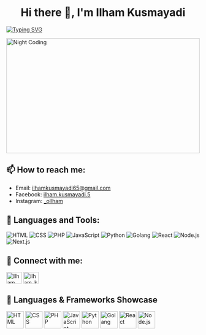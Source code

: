 <h1 align="center">Hi there 👋, I'm Ilham Kusmayadi</h1>

[![Typing SVG](https://readme-typing-svg.herokuapp.com?size=18&center=true&vCenter=true&width=420&lines=A+frontend+developer+with+passion+for+coding)](https://git.io/typing-svg)

<img alt="Night Coding" src="https://media.giphy.com/media/f3iwJFOVOwuy7K6FFw/giphy.gif" width=100% height="300px" align="center"/>

## 📫 How to reach me:

- Email: ilhamkusmayadi65@gmail.com
- Facebook: [ilham.kusmayadi.5](https://www.facebook.com/ilham.kusmayadi.5)
- Instagram: [\_ollham](https://www.instagram.com/_ollham/)

## 🚀 Languages and Tools:

<p align="left">
  <img src="https://img.shields.io/badge/HTML-14354C.svg?logo=html5&logoColor=black&color=orange" alt="HTML" />
  <img src="https://img.shields.io/badge/CSS-14354C.svg?logo=css3&logoColor=white&color=blue" alt="CSS" />
  <img src="https://img.shields.io/badge/PHP-14354C.svg?logo=php&logoColor=white&color=mediumpurple" alt="PHP" />
  <img src="https://img.shields.io/badge/JavaScript-F7DF1E.svg?logo=javascript&logoColor=black" alt="JavaScript" />
  <img src="https://img.shields.io/badge/Python-14354C.svg?logo=python&logoColor=blue&color=yellow" alt="Python" />
  <img src="https://img.shields.io/badge/Golang-14354C.svg?logo=go&logoColor=white&color=blue" alt="Golang" />
  <img src="https://img.shields.io/badge/React-14354C.svg?logo=react&logoColor=black&color=skyblue" alt="React" />
  <img src="https://img.shields.io/badge/Node.js-14354C.svg?logo=node.js&logoColor=black&color=darkgreen" alt="Node.js" />
  <img src="https://img.shields.io/badge/Next.js-14354C.svg?logo=next.js&logoColor=black&color=purbleblue" alt="Next.js" />
</p>

## 🔗 Connect with me:

<p align="left">
  <a href="#" target="_blank"><img align="center" src="https://raw.githubusercontent.com/rahuldkjain/github-profile-readme-generator/master/src/images/icons/Social/facebook.svg" alt="Ilham Kusmayadi" height="30" width="40" /></a>
  <a href="#" target="_blank"><img align="center" src="https://raw.githubusercontent.com/rahuldkjain/github-profile-readme-generator/master/src/images/icons/Social/instagram.svg" alt="ilham_kusmayadi" height="30" width="40" /></a>
</p>

## 🚀 Languages & Frameworks Showcase

<p align="left">
  <!-- Tambahkan gambar gerak dari masing-masing bahasa di sini -->
  <img src="https://media.giphy.com/media/f3iwJFOVOwuy7K6FFw/giphy.gif" alt="HTML" width="45px" />
  <img src="https://media.giphy.com/media/iY8CRBdQXODJSCERIr/giphy.gif" alt="CSS" width="45px" />
  <img src="https://media.giphy.com/media/4tsJBJmfu6TB1O8l5x/giphy.gif" alt="PHP" width="45px" />
  <img src="https://media.giphy.com/media/juua9i2c2fA0AIp2iq/giphy.gif" alt="JavaScript" width="45px" />
  <img src="https://media.giphy.com/media/HwBlFQZFcAoUcPHZdX/giphy.gif" alt="Python" width="45px" />
  <img src="https://media.giphy.com/media/iDaCeaKrHhUI1I8e2b/giphy.gif" alt="Golang" width="45px" />
  <img src="https://media.giphy.com/media/4tsJBJmfu6TB1O8l5x/giphy.gif" alt="React" width="45px" />
  <img src="https://media.giphy.com/media/HwBlFQZFcAoUcPHZdX/giphy.gif" alt="Node.js" width="45px" />
</p>

</details>

